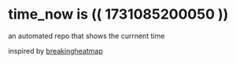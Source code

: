 # time_now is (( 1731085200050 ))

an automated repo that shows the currnent time

inspired by [breakingheatmap](https://github.com/breakingheatmap/breakingheatmap)